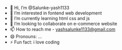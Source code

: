 - 👋 Hi, I’m @Salunke-yash1133
- 👀 I’m interested in fontend web development 
- 🌱 I’m currently learning html css and js
- 💞️ I’m looking to collaborate on e-commerce website 
- 📫 How to reach me - yashsalunke1133@gmail.com
- 😄 Pronouns: ...
- ⚡ Fun fact: i love coding 

<!---
Salunke-yash1133/Salunke-yash1133 is a ✨ special ✨ repository because its `README.md` (this file) appears on your GitHub profile.
You can click the Preview link to take a look at your changes.
--->
